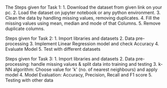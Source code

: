 The Steps given for Task 1: 
	1. Download the dataset from given link on your pc.
	2. Load the dataset on jupyter notebook or any python environment.
	3. Clean the data by handling missing values, removing duplicates.
	4. Fill the missing values using mean, median and mode of that Columns.
	5. Remove duplicate columns.

Steps given for Task 2:
	1. Import libraries and datasets
	2. Data pre-processing
	3. Implement Linear Regression model and check Accuracy
	4. Evaluate Model
	5. Test with different datasets

Steps given for Task 3:
	1. Import libraries and datasets
	2. Data pre-processing: handle missing values & split data into training and testing
	3. k-NN algorithm: Choose value for 'k' (no. of nearest neighbours) and apply model
	4. Model Evaluation: Accuracy, Precision, Recall and F1 score
	5. Testing with other data
